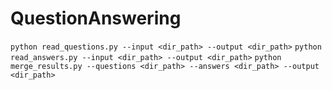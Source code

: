 # QuestionAnswering

`python read_questions.py --input <dir_path> --output <dir_path>`
`python read_answers.py --input <dir_path> --output <dir_path>`
`python merge_results.py --questions <dir_path> --answers <dir_path> --output <dir_path>`
